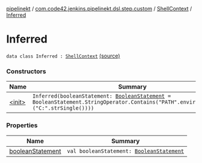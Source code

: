 [pipelinekt](../../../index.md) / [com.code42.jenkins.pipelinekt.dsl.step.custom](../../index.md) / [ShellContext](../index.md) / [Inferred](./index.md)

# Inferred

`data class Inferred : `[`ShellContext`](../index.md) [(source)](https://github.com/code42/pipelinekt/tree/master/dsl/src/main/kotlin/com/code42/jenkins/pipelinekt/dsl/step/custom/GradleBuildDsl.kt#L21)

### Constructors

| Name | Summary |
|---|---|
| [&lt;init&gt;](-init-.md) | `Inferred(booleanStatement: `[`BooleanStatement`](../../../com.code42.jenkins.pipelinekt.core.conditional/-boolean-statement/index.md)` = BooleanStatement.StringOperator.Contains("PATH".environmentVar(), ("C:".strSingle())))` |

### Properties

| Name | Summary |
|---|---|
| [booleanStatement](boolean-statement.md) | `val booleanStatement: `[`BooleanStatement`](../../../com.code42.jenkins.pipelinekt.core.conditional/-boolean-statement/index.md) |
